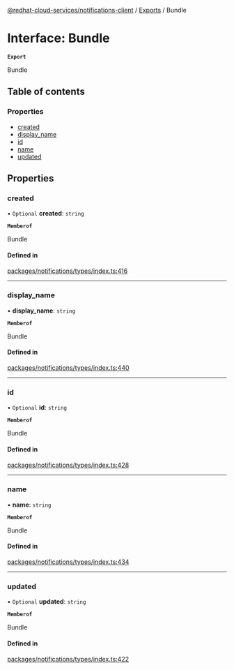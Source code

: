 [@redhat-cloud-services/notifications-client](../README.md) / [Exports](../modules.md) / Bundle

# Interface: Bundle

**`Export`**

Bundle

## Table of contents

### Properties

- [created](Bundle.md#created)
- [display\_name](Bundle.md#display_name)
- [id](Bundle.md#id)
- [name](Bundle.md#name)
- [updated](Bundle.md#updated)

## Properties

### created

• `Optional` **created**: `string`

**`Memberof`**

Bundle

#### Defined in

[packages/notifications/types/index.ts:416](https://github.com/RedHatInsights/javascript-clients/blob/main/packages/notifications/types/index.ts#L416)

___

### display\_name

• **display\_name**: `string`

**`Memberof`**

Bundle

#### Defined in

[packages/notifications/types/index.ts:440](https://github.com/RedHatInsights/javascript-clients/blob/main/packages/notifications/types/index.ts#L440)

___

### id

• `Optional` **id**: `string`

**`Memberof`**

Bundle

#### Defined in

[packages/notifications/types/index.ts:428](https://github.com/RedHatInsights/javascript-clients/blob/main/packages/notifications/types/index.ts#L428)

___

### name

• **name**: `string`

**`Memberof`**

Bundle

#### Defined in

[packages/notifications/types/index.ts:434](https://github.com/RedHatInsights/javascript-clients/blob/main/packages/notifications/types/index.ts#L434)

___

### updated

• `Optional` **updated**: `string`

**`Memberof`**

Bundle

#### Defined in

[packages/notifications/types/index.ts:422](https://github.com/RedHatInsights/javascript-clients/blob/main/packages/notifications/types/index.ts#L422)
